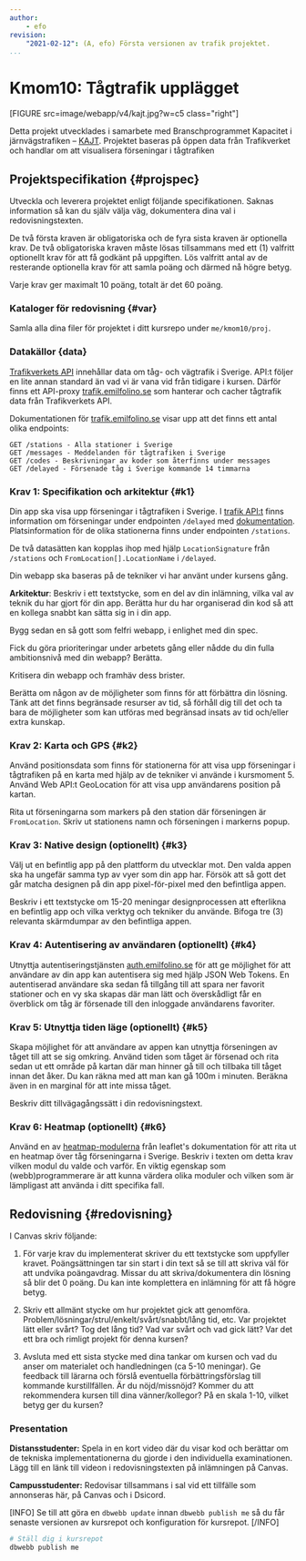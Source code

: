 ```yaml
---
author:
    - efo
revision:
    "2021-02-12": (A, efo) Första versionen av trafik projektet.
...
```

Kmom10: Tågtrafik upplägget
==================================

[FIGURE src=image/webapp/v4/kajt.jpg?w=c5 class="right"]

Detta projekt utvecklades i samarbete med Branschprogrammet Kapacitet i järnvägstrafiken – [KAJT](https://kajt.org/). Projektet baseras på öppen data från Trafikverket och handlar om att visualisera förseningar i tågtrafiken


Projektspecifikation {#projspec}
--------------------------------------------------------------------

Utveckla och leverera projektet enligt följande specifikationen. Saknas information så kan du själv välja väg, dokumentera dina val i redovisningstexten.

De två första kraven är obligatoriska och de fyra sista kraven är optionella krav. De två obligatoriska kraven måste lösas tillsammans med ett (1) valfritt optionellt krav för att få godkänt på uppgiften. Lös valfritt antal av de resterande optionella krav för att samla poäng och därmed nå högre betyg.

Varje krav ger maximalt 10 poäng, totalt är det 60 poäng.



### Kataloger för redovisning {#var}

Samla alla dina filer för projektet i ditt kursrepo under `me/kmom10/proj`.



### Datakällor {data}

[Trafikverkets API](https://api.trafikinfo.trafikverket.se/) innehållar data om tåg- och vägtrafik i Sverige. API:t följer en lite annan standard än vad vi är vana vid från tidigare i kursen. Därför finns ett API-proxy [trafik.emilfolino.se](https://trafik.emilfolino.se/) som hanterar och cacher tågtrafik data från Trafikverkets API.

Dokumentationen för [trafik.emilfolino.se](https://trafik.emilfolino.se/) visar upp att det finns ett antal olika endpoints:

```
GET /stations - Alla stationer i Sverige
GET /messages - Meddelanden för tågtrafiken i Sverige
GET /codes - Beskrivningar av koder som återfinns under messages
GET /delayed - Försenade tåg i Sverige kommande 14 timmarna
```



### Krav 1: Specifikation och arkitektur {#k1}

Din app ska visa upp förseningar i tågtrafiken i Sverige. I [trafik API:t](https://trafik.emilfolino.se/) finns information om förseningar under endpointen `/delayed` med [dokumentation](https://trafik.emilfolino.se/#delayed). Platsinformation för de olika stationerna finns under endpointen `/stations`.

De två datasätten kan kopplas ihop med hjälp `LocationSignature` från `/stations` och `FromLocation[].LocationName` i `/delayed`.

Din webapp ska baseras på de tekniker vi har använt under kursens gång.


__Arkitektur__: Beskriv i ett textstycke, som en del av din inlämning, vilka val av teknik du har gjort för din app. Berätta hur du har organiserad din kod så att en kollega snabbt kan sätta sig in i din app.

Bygg sedan en så gott som felfri webapp, i enlighet med din spec.

Fick du göra prioriteringar under arbetets gång eller nådde du din fulla ambitionsnivå med din webapp? Berätta.

Kritisera din webapp och framhäv dess brister.

Berätta om någon av de möjligheter som finns för att förbättra din lösning. Tänk att det finns begränsade resurser av tid, så förhåll dig till det och ta bara de möjligheter som kan utföras med begränsad insats av tid och/eller extra kunskap.



### Krav 2: Karta och GPS {#k2}

Använd positionsdata som finns för stationerna för att visa upp förseningar i tågtrafiken på en karta med hjälp av de tekniker vi använde i kursmoment 5. Använd Web API:t GeoLocation för att visa upp användarens position på kartan.

Rita ut förseningarna som markers på den station där förseningen är `FromLocation`. Skriv ut stationens namn och förseningen i markerns popup.



### Krav 3: Native design (optionellt) {#k3}

Välj ut en befintlig app på den plattform du utvecklar mot. Den valda appen ska ha ungefär samma typ av vyer som din app har. Försök att så gott det går matcha designen på din app pixel-för-pixel med den befintliga appen.

Beskriv i ett textstycke om 15-20 meningar designprocessen att efterlikna en befintlig app och vilka verktyg och tekniker du använde. Bifoga tre (3) relevanta skärmdumpar av den befintliga appen.



### Krav 4: Autentisering av användaren (optionellt) {#k4}

Utnyttja autentiseringstjänsten [auth.emilfolino.se](https://auth.emilfolino.se) för att ge möjlighet för att användare av din app kan autentisera sig med hjälp JSON Web Tokens. En autentiserad användare ska sedan få tillgång till att spara ner favorit stationer och en vy ska skapas där man lätt och överskådligt får en överblick om tåg är försenade till den inloggade användarens favoriter.



### Krav 5: Utnyttja tiden läge (optionellt) {#k5}

Skapa möjlighet för att användare av appen kan utnyttja förseningen av tåget till att se sig omkring. Använd tiden som tåget är försenad och rita sedan ut ett område på kartan där man hinner gå till och tillbaka till tåget innan det åker. Du kan räkna med att man kan gå 100m i minuten. Beräkna även in en marginal för att inte missa tåget.

Beskriv ditt tillvägagångssätt i din redovisningstext.



### Krav 6: Heatmap (optionellt) {#k6}

Använd en av [heatmap-modulerna](https://leafletjs.com/plugins.html#heatmaps) från leaflet's dokumentation för att rita ut en heatmap över tåg förseningarna i Sverige. Beskriv i texten om detta krav vilken modul du valde och varför. En viktig egenskap som (webb)programmerare är att kunna värdera olika moduler och vilken som är lämpligast att använda i ditt specifika fall.



Redovisning {#redovisning}
--------------------------------------------------------------------

I Canvas skriv följande:

1. För varje krav du implementerat skriver du ett textstycke som uppfyller kravet. Poängsättningen tar sin start i din text så se till att skriva väl för att undvika poängavdrag. Missar du att skriva/dokumentera din lösning så blir det 0 poäng. Du kan inte komplettera en inlämning för att få högre betyg.

1. Skriv ett allmänt stycke om hur projektet gick att genomföra. Problem/lösningar/strul/enkelt/svårt/snabbt/lång tid, etc. Var projektet lätt eller svårt? Tog det lång tid? Vad var svårt och vad gick lätt? Var det ett bra och rimligt projekt för denna kursen?

1. Avsluta med ett sista stycke med dina tankar om kursen och vad du anser om materialet och handledningen (ca 5-10 meningar). Ge feedback till lärarna och förslå eventuella förbättringsförslag till kommande kurstillfällen. Är du nöjd/missnöjd? Kommer du att rekommendera kursen till dina vänner/kollegor? På en skala 1-10, vilket betyg ger du kursen?



### Presentation

**Distansstudenter:** Spela in en kort video där du visar kod och berättar om de tekniska implementationerna du gjorde i den individuella examinationen. Lägg till en länk till videon i redovisningstexten på inlämningen på Canvas.

**Campusstudenter:** Redovisar tillsammans i sal vid ett tillfälle som annonseras här, på Canvas och i Dsicord.


[INFO]
Se till att göra en `dbwebb update` innan `dbwebb publish me` så du får senaste versionen av kursrepot och konfiguration för kursrepot.
[/INFO]

```bash
# Ställ dig i kursrepot
dbwebb publish me
```

